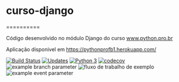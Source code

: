 # curso-django
==========

Código desenvolvido no módulo Django do curso www.python.pro.br

Aplicação disponivel em https://pythonprofb1.herokuapp.com/

[![Build Status](https://travis-ci.com/FlavioFMBorges/curso-django.svg?branch=main)](https://travis-ci.com/FlavioFMBorges/curso-django)
[![Updates](https://pyup.io/repos/github/FlavioFMBorges/curso-django/shield.svg)](https://pyup.io/repos/github/FlavioFMBorges/curso-django/)
[![Python 3](https://pyup.io/repos/github/FlavioFMBorges/curso-django/python-3-shield.svg)](https://pyup.io/repos/github/FlavioFMBorges/curso-django/)
[![codecov](https://codecov.io/gh/FlavioFMBorges/curso-django/branch/main/graph/badge.svg?token=B7ZUA5OAOK)](https://codecov.io/gh/FlavioFMBorges/curso-django)
![example branch parameter](https://github.com/github/docs/actions/workflows/main.yml/badge.svg?branch=feature-1)
![fluxo de trabalho de exemplo](https://github.com/github/docs/actions/workflows/main.yml/badge.svg)
![example event parameter](https://github.com/github/docs/actions/workflows/main.yml/badge.svg?event=pull_request)


